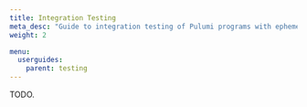 ```yaml
---
title: Integration Testing
meta_desc: "Guide to integration testing of Pulumi programs with ephemeral environments."
weight: 2

menu:
  userguides:
    parent: testing
---
```


TODO.
